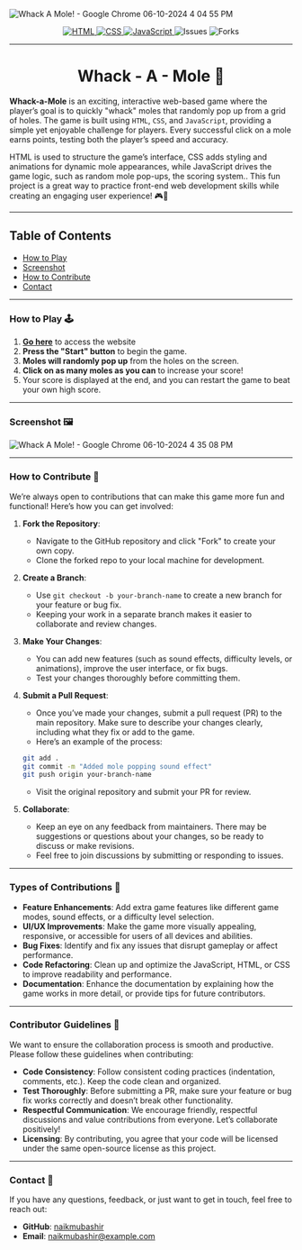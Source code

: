 ![Whack A Mole! - Google Chrome 06-10-2024 4 04 55 PM](https://github.com/user-attachments/assets/eb88acd6-b8cb-4615-935e-a67d4d510847)

<p align="center">
  <a href="https://www.w3.org/">
    <img src="https://img.shields.io/badge/HTML-FFA500?style=for-the-badge" alt="HTML">
    <img src="https://img.shields.io/badge/CSS-00FFFF?style=for-the-badge" alt="CSS">
    <img src="https://img.shields.io/badge/JavaScript-FFFF00?style=for-the-badge" alt="JavaScript">
  </a>
  <img src="https://img.shields.io/github/issues/naikmubashir/FeF-WhackAMole?style=for-the-badge" alt="Issues">
  <img src="https://img.shields.io/github/forks/naikmubashir/FeF-WhackAMole?style=for-the-badge" alt="Forks">
</p>

---

<h1 align="center">Whack - A - Mole 🔨</h1>

**Whack-a-Mole** is an exciting, interactive web-based game where the player’s goal is to quickly "whack" moles that randomly pop up from a grid of holes.
The game is built using `HTML`, `CSS`, and `JavaScript`, providing a simple yet enjoyable challenge for players. Every successful click on a mole earns points, testing both the player’s speed and accuracy.

HTML is used to structure the game’s interface, CSS adds styling and animations for dynamic mole appearances, while JavaScript drives the game logic, such as random mole pop-ups, the scoring system.. This fun project is a great way to practice front-end web development skills while creating an engaging user experience! 🎮🎯

---

## Table of Contents
- [How to Play](#how-to-play)
- [Screenshot](#Screenshot)
- [How to Contribute](#how-to-contribute)
- [Contact](#contact)

---

### How to Play 🕹️
1. **[Go here](https://naikmubashir.github.io/FeF-WhackAMole/)** to access the website
1. **Press the "Start" button** to begin the game.
2. **Moles will randomly pop up** from the holes on the screen.
3. **Click on as many moles as you can** to increase your score!
4. Your score is displayed at the end, and you can restart the game to beat your own high score.

---
### Screenshot 🖼

![Whack A Mole! - Google Chrome 06-10-2024 4 35 08 PM](https://github.com/user-attachments/assets/11de74b8-8f01-4a23-89c5-a22d3f811aba)

---
### How to Contribute 🤝

We’re always open to contributions that can make this game more fun and functional! Here’s how you can get involved:

1. **Fork the Repository**:
   - Navigate to the GitHub repository and click "Fork" to create your own copy.
   - Clone the forked repo to your local machine for development.

2. **Create a Branch**:
   - Use `git checkout -b your-branch-name` to create a new branch for your feature or bug fix.
   - Keeping your work in a separate branch makes it easier to collaborate and review changes.

3. **Make Your Changes**:
   - You can add new features (such as sound effects, difficulty levels, or animations), improve the user interface, or fix bugs.
   - Test your changes thoroughly before committing them.

4. **Submit a Pull Request**:
   - Once you’ve made your changes, submit a pull request (PR) to the main repository. Make sure to describe your changes clearly, including what they fix or add to the game.
   - Here’s an example of the process:
   ```bash
   git add .
   git commit -m "Added mole popping sound effect"
   git push origin your-branch-name
   ```
   - Visit the original repository and submit your PR for review.

5. **Collaborate**:
   - Keep an eye on any feedback from maintainers. There may be suggestions or questions about your changes, so be ready to discuss or make revisions.
   - Feel free to join discussions by submitting or responding to issues.

---

### Types of Contributions 🎉

- **Feature Enhancements**: Add extra game features like different game modes, sound effects, or a difficulty level selection.
- **UI/UX Improvements**: Make the game more visually appealing, responsive, or accessible for users of all devices and abilities.
- **Bug Fixes**: Identify and fix any issues that disrupt gameplay or affect performance.
- **Code Refactoring**: Clean up and optimize the JavaScript, HTML, or CSS to improve readability and performance.
- **Documentation**: Enhance the documentation by explaining how the game works in more detail, or provide tips for future contributors.

---

### Contributor Guidelines 📜

We want to ensure the collaboration process is smooth and productive. Please follow these guidelines when contributing:

- **Code Consistency**: Follow consistent coding practices (indentation, comments, etc.). Keep the code clean and organized.
- **Test Thoroughly**: Before submitting a PR, make sure your feature or bug fix works correctly and doesn’t break other functionality.
- **Respectful Communication**: We encourage friendly, respectful discussions and value contributions from everyone. Let’s collaborate positively!
- **Licensing**: By contributing, you agree that your code will be licensed under the same open-source license as this project.

---

### Contact 📧

If you have any questions, feedback, or just want to get in touch, feel free to reach out:

- **GitHub**: [naikmubashir](https://github.com/naikmubashir)
- **Email**: naikmubashir@example.com
